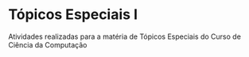 # Tópicos Especiais I
Atividades realizadas para a matéria de Tópicos Especiais do Curso de Ciência da Computação
